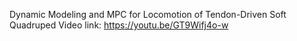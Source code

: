 Dynamic Modeling and MPC for Locomotion of Tendon-Driven Soft Quadruped
Video link: https://youtu.be/GT9Wifj4o-w
